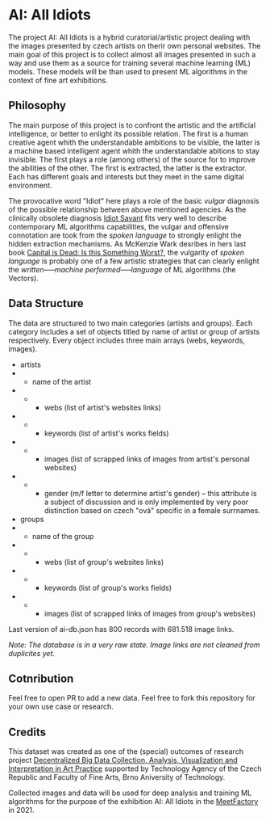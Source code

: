 # AI: All Idiots

The project AI: All Idiots is a hybrid curatorial/artistic project dealing with the images presented by czech artists on therir own personal websites. The main goal of this project is to collect almost all images presented in such a way and use them as a source for training several machine learning (ML) models. These models will be than used to present ML algorithms in the context of fine art exhibitions.

## Philosophy

The main purpose of this project is to confront the artistic and the artificial intelligence, or better to enlight its possible relation. The first is a human creative agent whith the understandable ambitions to be visible, the latter is a machine based intelligent agent whith the understandable abitions to stay invisible. The first plays a role (among others) of the source for to improve the abilities of the other. The first is extracted, the latter is the extractor. Each has different goals and interests but they meet in the same digital environment.

The provocative word "Idiot" here plays a role of the basic *vulgar* diagnosis of the possible relationship between above mentioned agencies. As the clinically obsolete diagnosis [Idiot Savant](https://www.dictionary.com/browse/idiot-savant) fits very well to describe contemporary ML algorithms capabilities, the vulgar and offensive connotation are took from the *spoken language* to strongly enlight the hidden extraction mechanisms. As McKenzie Wark desribes in hers last book [Capital is Dead: Is this Something Worst?](https://monoskop.org/images/5/5e/Wark_McKenzie_Capital_Is_Dead_Is_This_Something_Worse_2019.pdf), the vulgarity of *spoken language* is probably one of a few artistic strategies that can clearly enlight the *written—–machine performed—–language* of ML algorithms (the Vectors).

## Data Structure

The data are structured to two main categories (artists and groups). Each category includes a set of objects titled by name of artist or group of artists respectively. Every object includes three main arrays (webs, keywords, images).

+ artists
+ + name of the artist
+ + + webs (list of artist's websites links)
+ + + keywords (list of artist's works fields)
+ + + images (list of scrapped links of images from artist's personal websites)
+ + + gender (m/f letter to determine artist's gender) – this attribute is a subject of discussion and is only implemented by very poor distinction based on czech "ová" specific in a female surrnames.
+ groups
+ + name of the group
+ + + webs (list of group's websites links)
+ + + keywords (list of group's works fields)
+ + + images (list of scrapped links of images from group's websites)

Last version of ai-db.json has 800 records with 681.518 image links.

*Note: The database is in a very raw state. Image links are not cleaned from duplicites yet.*

## Cotnribution

Feel free to open PR to add a new data. Feel free to fork this repository for your own use case or research.

## Credits

This dataset was created as one of the (special) outcomes of research project [Decentralized Big Data Collection, Analysis, Visualization and Interpretation in Art Practice](https://datatata.info) supported by Technology Agency of the Czech Republic and Faculty of Fine Arts, Brno Aniversity of Technology.

Collected images and data will be used for deep analysis and training ML algorithms for the purpose of the exhibition AI: All Idiots in the [MeetFactory](http://www.meetfactory.cz/en/) in 2021.